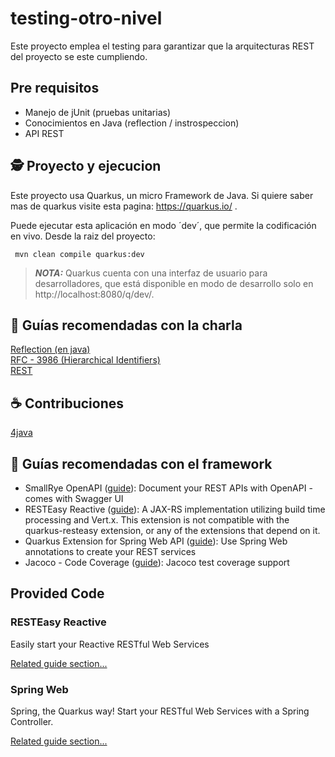 # testing-otro-nivel

Este proyecto emplea el testing para garantizar que la arquitecturas REST del proyecto se este cumpliendo.

## Pre requisitos

 - Manejo de jUnit (pruebas unitarias)
 - Conocimientos en Java (reflection / instrospeccion)
 - API REST

## 🕵 Proyecto y ejecucion

Este proyecto usa Quarkus, un micro Framework de Java. Si quiere saber mas de quarkus visite esta pagina: https://quarkus.io/ .

Puede ejecutar esta aplicación en modo ´dev´, que permite la codificación en vivo. Desde la raiz del proyecto:

``` mvn clean compile quarkus:dev```

> **_NOTA:_**  Quarkus cuenta con una interfaz de usuario para desarrolladores, que está disponible en modo de desarrollo solo en http://localhost:8080/q/dev/.

## 💪 Guías recomendadas con la charla

[Reflection (en java)](https://jarroba.com/reflection-en-java/)  
[RFC - 3986 (Hierarchical Identifiers)](https://www.rfc-editor.org/rfc/rfc3986#section-1.2.3)  
[REST](https://www.tecnologias-informacion.com/api-rest.html)  

## ☕ Contribuciones

[4java](https://cafecito.app/4java)

## 🤔 Guías recomendadas con el framework

- SmallRye OpenAPI ([guide](https://quarkus.io/guides/openapi-swaggerui)): Document your REST APIs with OpenAPI - comes with Swagger UI
- RESTEasy Reactive ([guide](https://quarkus.io/guides/resteasy-reactive)): A JAX-RS implementation utilizing build time processing and Vert.x. This extension is not compatible with the quarkus-resteasy extension, or any of the extensions that depend on it.
- Quarkus Extension for Spring Web API ([guide](https://quarkus.io/guides/spring-web)): Use Spring Web annotations to create your REST services
- Jacoco - Code Coverage ([guide](https://quarkus.io/guides/tests-with-coverage)): Jacoco test coverage support

## Provided Code

### RESTEasy Reactive

Easily start your Reactive RESTful Web Services

[Related guide section...](https://quarkus.io/guides/getting-started-reactive#reactive-jax-rs-resources)

### Spring Web

Spring, the Quarkus way! Start your RESTful Web Services with a Spring Controller.

[Related guide section...](https://quarkus.io/guides/spring-web#greetingcontroller)
